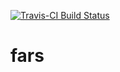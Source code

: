 [![Travis-CI Build Status](https://travis-ci.org/AybarCL/fars.svg?branch=master)](https://travis-ci.org/AybarCL/fars)
# fars
